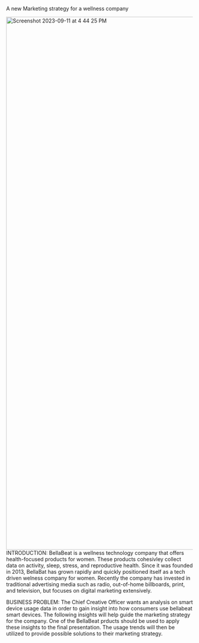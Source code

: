A new Marketing strategy for a wellness company

<img width="1440" alt="Screenshot 2023-09-11 at 4 44 25 PM" src="https://github.com/briannaburrell/BellaBeat/assets/134978128/2565f634-cd76-4bf0-b40f-25522f1c8e14">
INTRODUCTION: 
BellaBeat is a wellness technology company that offers health-focused products for women. These products cohesivley collect data on activity, sleep, stress, and reproductive health. Since it was founded in 2013, BellaBat has grown rapidly and quickly positioned itself as a tech driven welness company for women. Recently the company has invested in traditional advertising media such as radio, out-of-home billboards, print, and television, but focuses on digital marketing extensively.

BUSINESS PROBLEM:
The Chief Creative Officer wants an analysis on smart device usage data in order to gain insight into how consumers use bellabeat smart devices. The following insights will help guide the marketing strategy for the company. One of the BellaBeat prducts should be used to apply these insights to the final presentation. The usage trends will then be utilized to provide possible solutions to their marketing strategy. 
